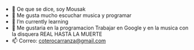 - 👋 Oe que se dice, soy Mousak
- 👀 Me gusta mucho escuchar musica y programar
- 🌱 I’m currently learning
- 💞️ Me gustaria en la programacion Trabajar en Google y en la musica con la disquera REAL HASTA LA MUERTE
- 📫 Correo: coterocarranza@gmail.com

<!---
OteroG-27/OteroG-27 is a ✨ special ✨ repository because its `README.md` (this file) appears on your GitHub profile.
You can click the Preview link to take a look at your changes.
--->
